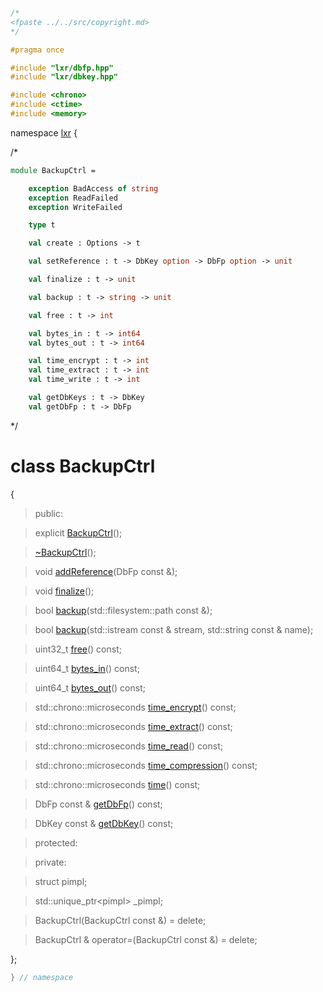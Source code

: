 ```cpp

/*
<fpaste ../../src/copyright.md>
*/

#pragma once

#include "lxr/dbfp.hpp"
#include "lxr/dbkey.hpp"

#include <chrono>
#include <ctime>
#include <memory>

````

namespace [lxr](namespace.list) {

/*

```fsharp
module BackupCtrl =

    exception BadAccess of string
    exception ReadFailed
    exception WriteFailed

    type t

    val create : Options -> t

    val setReference : t -> DbKey option -> DbFp option -> unit

    val finalize : t -> unit

    val backup : t -> string -> unit

    val free : t -> int

    val bytes_in : t -> int64
    val bytes_out : t -> int64

    val time_encrypt : t -> int
    val time_extract : t -> int
    val time_write : t -> int

    val getDbKeys : t -> DbKey
    val getDbFp : t -> DbFp
```

*/

# class BackupCtrl

{

>public:

>explicit [BackupCtrl](backupctrl_ctor.cpp.md)();

>[~BackupCtrl](backupctrl_ctor.cpp.md)();

>void [addReference](backupctrl_functions.cpp.md)(DbFp const &);

>void [finalize](backupctrl_functions.cpp.md)();

>bool [backup](backupctrl_functions.cpp.md)(std::filesystem::path const &);

>bool [backup](backupctrl_functions.cpp.md)(std::istream const & stream, std::string const & name);

>uint32_t [free](backupctrl_info.cpp.md)() const;

>uint64_t [bytes_in](backupctrl_info.cpp.md)() const;

>uint64_t [bytes_out](backupctrl_info.cpp.md)() const;

>std::chrono::microseconds [time_encrypt](backupctrl_info.cpp.md)() const;

>std::chrono::microseconds [time_extract](backupctrl_info.cpp.md)() const;

>std::chrono::microseconds [time_read](backupctrl_info.cpp.md)() const;

>std::chrono::microseconds [time_compression](backupctrl_info.cpp.md)() const;

>std::chrono::microseconds [time](backupctrl_info.cpp.md)() const;

>DbFp const & [getDbFp](backupctrl_info.cpp.md)() const;

>DbKey const & [getDbKey](backupctrl_info.cpp.md)() const;

>protected:

>private:

>struct pimpl;

>std::unique_ptr&lt;pimpl&gt; _pimpl;

>BackupCtrl(BackupCtrl const &) = delete;

>BackupCtrl & operator=(BackupCtrl const &) = delete;

};

```cpp
} // namespace
```
